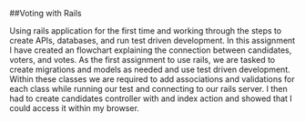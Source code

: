 ##Voting with Rails

  Using rails application for the first time and working through the steps to create APIs, databases, and run test driven development.
  In this assignment I have created an flowchart explaining the connection between  candidates, voters, and votes.
  As the first assignment to use rails, we are tasked to create migrations and models as needed and use test driven development.
  Within these classes we are required to add associations and validations for each class while running our test and connecting to our rails server.
  I then had to create candidates controller with and index action and showed that I could access it within my browser.
  
